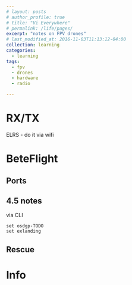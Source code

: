 ```yaml
---
# layout: posts
# author_profile: true
# title: "Vi Everywhere"
# permalink: /life/pages/
excerpt: "notes on FPV drones"
# last_modified_at: 2016-11-03T11:13:12-04:00
collection: learning
categories:
  - learning
tags:
  - fpv
  - drones
  - hardware
  - radio

---
```


# RX/TX

ELRS - do it via wifi

# BeteFlight

## Ports


## 4.5 notes

via CLI
```
set osdgp-TODO
set exlanding
```

## Rescue

# Info
